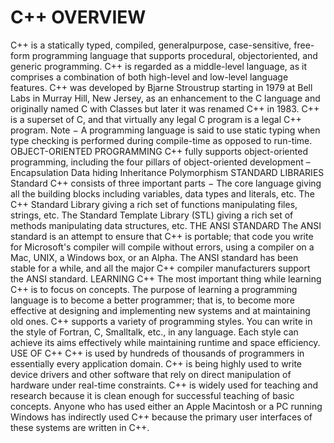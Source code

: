 # C++ OVERVIEW
C++ is a statically typed, compiled, generalpurpose, case-sensitive, free-form programming
language that supports procedural, objectoriented, and generic programming.
C++ is regarded as a middle-level language, as it
comprises a combination of both high-level and
low-level language features.
C++ was developed by Bjarne Stroustrup starting in
1979 at Bell Labs in Murray Hill, New Jersey, as an
enhancement to the C language and originally
named C with Classes but later it was renamed C++
in 1983.
C++ is a superset of C, and that virtually any legal C
program is a legal C++ program.
Note − A programming language is said to use static
typing when type checking is performed during
compile-time as opposed to run-time.
OBJECT-ORIENTED PROGRAMMING
C++ fully supports object-oriented programming,
including the four pillars of object-oriented
development –
Encapsulation
Data hiding
Inheritance
Polymorphism
STANDARD LIBRARIES
Standard C++ consists of three important parts −
The core language giving all the building
blocks including variables, data types and
literals, etc.
The C++ Standard Library giving a rich set
of functions manipulating files, strings,
etc.
The Standard Template Library (STL) giving
a rich set of methods manipulating data
structures, etc.
THE ANSI STANDARD
The ANSI standard is an attempt to ensure that C++
is portable; that code you write for Microsoft's
compiler will compile without errors, using a
compiler on a Mac, UNIX, a Windows box, or an
Alpha.
The ANSI standard has been stable for a while, and
all the major C++ compiler manufacturers support
the ANSI standard.
LEARNING C++
The most important thing while learning C++ is to
focus on concepts.
The purpose of learning a programming language is
to become a better programmer; that is, to become
more effective at designing and implementing new
systems and at maintaining old ones.
C++ supports a variety of programming styles. You
can write in the style of Fortran, C, Smalltalk, etc.,
in any language. Each style can achieve its aims
effectively while maintaining runtime and space
efficiency.
USE OF C++
C++ is used by hundreds of thousands of
programmers in essentially every application
domain.
C++ is being highly used to write device drivers and
other software that rely on direct manipulation of
hardware under real-time constraints.
C++ is widely used for teaching and research
because it is clean enough for successful teaching
of basic concepts.
Anyone who has used either an Apple Macintosh or
a PC running Windows has indirectly used C++
because the primary user interfaces of these
systems are written in C++.
